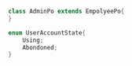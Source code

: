 ```java
class AdminPo extends EmpolyeePo{
}
```

```java
enum UserAccountState{
    Using;
    Abondoned;
}
```


